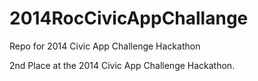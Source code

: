 2014RocCivicAppChallange
========================

Repo for 2014 Civic App Challenge Hackathon

2nd Place at the 2014 Civic App Challenge Hackathon.

